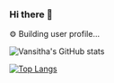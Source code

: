 ### Hi there 👋

⚙ Building user profile... 



![Vansitha's GitHub stats](https://github-readme-stats.vercel.app/api?username=Vansitha&theme=github_dark&show_icons=true)

[![Top Langs](https://github-readme-stats.vercel.app/api/top-langs/?username=Vansiha&layout=compact)](https://github.com/Vansitha/github-readme-stats)

